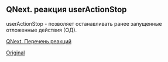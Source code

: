 ## QNext. реакция userActionStop

userActionStop - позволяет останавливать ранее запущенные отложенные действия (ОД).



[QNext. Перечень реакций](/docs-test/ph/reactions)
  
[Original](https://telegra.ph/QNext-admin-reaction-userActionStop-06-24)